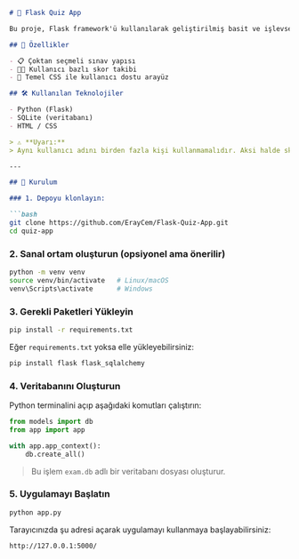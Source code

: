 ````markdown
# 🧠 Flask Quiz App

Bu proje, Flask framework'ü kullanılarak geliştirilmiş basit ve işlevsel bir çoktan seçmeli sınav (quiz) uygulamasıdır. Kullanıcılar soruları cevaplayarak puan alır ve sistem hem kullanıcının en yüksek skorunu hem de tüm kullanıcılar arasındaki en yüksek skoru takip eder.

## 🚀 Özellikler

- 📋 Çoktan seçmeli sınav yapısı  
- 🧑‍💻 Kullanıcı bazlı skor takibi  
- 🎨 Temel CSS ile kullanıcı dostu arayüz

## 🛠️ Kullanılan Teknolojiler

- Python (Flask)  
- SQLite (veritabanı)  
- HTML / CSS

> ⚠️ **Uyarı:**  
> Aynı kullanıcı adını birden fazla kişi kullanmamalıdır. Aksi halde skorlar çakışabilir.

---

## 🔧 Kurulum

### 1. Depoyu klonlayın:

```bash
git clone https://github.com/ErayCem/Flask-Quiz-App.git
cd quiz-app
````

### 2. Sanal ortam oluşturun (opsiyonel ama önerilir)

```bash
python -m venv venv
source venv/bin/activate   # Linux/macOS
venv\Scripts\activate      # Windows
```

### 3. Gerekli Paketleri Yükleyin

```bash
pip install -r requirements.txt
```

Eğer `requirements.txt` yoksa elle yükleyebilirsiniz:

```bash
pip install flask flask_sqlalchemy
```

### 4. Veritabanını Oluşturun

Python terminalini açıp aşağıdaki komutları çalıştırın:

```python
from models import db
from app import app

with app.app_context():
    db.create_all()
```

> Bu işlem `exam.db` adlı bir veritabanı dosyası oluşturur.

### 5. Uygulamayı Başlatın

```bash
python app.py
```

Tarayıcınızda şu adresi açarak uygulamayı kullanmaya başlayabilirsiniz:

```
http://127.0.0.1:5000/
```


